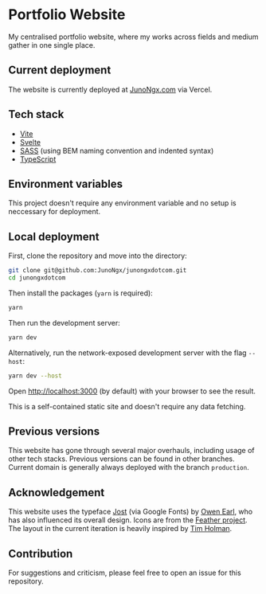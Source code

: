 # Portfolio Website

My centralised portfolio website, where my works across fields and medium gather in one single place.

## Current deployment

The website is currently deployed at [JunoNgx.com](https://junongx.com/) via Vercel.

## Tech stack

* [Vite](https://vitejs.dev/)
* [Svelte](https://svelte.dev/)
* [SASS](https://sass-lang.com/) (using BEM naming convention and indented syntax)
* [TypeScript](https://www.typescriptlang.org/)

## Environment variables

This project doesn't require any environment variable and no setup is neccessary for deployment.

## Local deployment

First, clone the repository and move into the directory:

```bash
git clone git@github.com:JunoNgx/junongxdotcom.git
cd junongxdotcom
```

Then install the packages (`yarn` is required):
```bash
yarn
```

Then run the development server:
```bash
yarn dev
```

Alternatively, run the network-exposed development server with the flag `--host`:

```bash
yarn dev --host
```

Open [http://localhost:3000](http://localhost:3000) (by default) with your browser to see the result.

This is a self-contained static site and doesn't require any data fetching.

## Previous versions

This website has gone through several major overhauls, including usage of other tech stacks. Previous versions can be found in other branches. Current domain is generally always deployed with the branch `production`.

## Acknowledgement

This website uses the typeface [Jost](https://indestructibletype.com/Jost.html) (via Google Fonts) by [Owen Earl](https://indestructibletype.com/), who has also influenced its overall design. Icons are from the [Feather project](https://feathericons.com/). The layout in the current iteration is heavily inspired by [Tim Holman](https://tholman.com/).

## Contribution

For suggestions and  criticism, please feel free to open an issue for this repository.